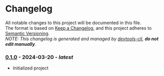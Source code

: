 # Changelog

All notable changes to this project will be documented in this file.  
The format is based on [Keep a Changelog](https://keepachangelog.com/en/1.1.0/), and this project adheres to [Semantic Versioning](https://semver.org/spec/v2.0.0.html).  
_NOTE: This changelog is generated and managed by [devtools-cli](https://pypi.org/project/devtools-cli/), **do not edit manually**._


### [0.1.0] - 2024-03-20 - _latest_

- Initialized project

[0.1.0]: https://github.com/rik-ee/fastapi-xroad-soap/compare/0.1.0...0.1.0